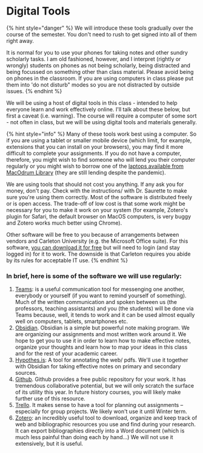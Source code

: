 # Digital Tools

{% hint style="danger" %}
We will introduce these tools gradually over the course of the semester. You don't need to rush to get signed into all of them right away.&#x20;

It is normal for you to use your phones for taking notes and other sundry scholarly tasks. I am old fashioned, however, and I interpret (rightly or wrongly) students on phones as not being scholarly, being distracted and being focussed on something other than class material. Please avoid being on phones in the classroom. If you are using computers in class please put them into 'do not disturb" modes so you are not distracted by outside issues.&#x20;
{% endhint %}

We will be using a host of digital tools in this class -  intended to help everyone learn and work effectively online. I'll talk about these below, but first a caveat (i.e. warning). The course will require a computer of some sort - not often in class, but we will be using digital tools and materials generally.

{% hint style="info" %}
Many of these tools work best using a computer. So if you are using a tablet or smaller mobile device (which limit, for example, extensions that you can install on your browsers), you may find it more difficult to complete your assignments. If you do not have a computer, therefore, you might wish to find someone who will lend you their computer regularly or you might wish to borrow one of the [laptops available from MacOdrum Library](https://library.carleton.ca/services/laptops) (they are still lending despite the pandemic).&#x20;

We are using tools that should not cost you anything. If any ask you for money, don't pay. Check with the instructions/ with Dr. Saurette to make sure you're using them correctly. Most of the software is distributed freely or is open access. The trade-off of low cost is that some work might be necessary for you to make it work on your system (for example, Zotero's plugin for Safari, the default browser on MacOS computers, is very buggy and Zotero works much better using Chrome).&#x20;

Other software will be free to you because of arrangements between vendors and Carleton University (e.g. the Microsoft Office suite). For this software, [you can download it for free](https://carleton.ca/its/ms-offer-students/) but will need to login (and stay logged in) for it to work. The downside is that Carleton requires you abide by its rules for acceptable IT use.&#x20;
{% endhint %}

### In brief, here is some of the software we will use regularly:

1. [Teams](teams.md): is a useful communication tool for messenging one another, everybody or yourself (if you want to remind yourself of something). Much of the written communication and spoken between us (the professors, teaching assistants) and you (the students) will be done via Teams because, well, it tends to work and it can be used almost equally well on computers, tablets, smartphones etc.&#x20;
2. [Obsidian](obsidian.md). Obsidian is a simple but powerful note making program. We are organizing our assignments and most written work around it. We hope to get you to use it in order to learn how to make effective notes, organize your thoughts and learn how to map your ideas in this class and for the rest of your academic career.
3. [Hypothes.is](hypothes.is/): A tool for annotating the web/ pdfs. We'll use it together with Obsidian for taking effective notes on primary and secondary sources.&#x20;
4. [Github](github.md). Github provides a free public repository for your work. It has tremendous collaborative potential, but we will only scratch the surface of its utility this year. In future history courses, you will likely make further use of this resource.&#x20;
5. [Trello](trello.md). It makes sense to have a tool for planning out assignments – especially for group projects. We likely won't use it until Winter term.&#x20;
6. [Zotero](zotero.md): an incredibly useful tool to  download, organize and keep track of web and bibliographic resources you use and find during your research. It can export bibliographies directly into a Word document (which is much less painful than doing each by hand...)  We will not use it extensively, but it is useful.

